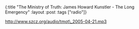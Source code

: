 {:title "The Ministry of Truth: James Howard Kunstler - The Long Emergency"
:layout :post
:tags  ["radio"]}

<http://www.szcz.org/audio/tmot\_2005-04-21.mp3>


